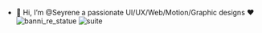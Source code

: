 - 👋 Hi, I’m @Seyrene a passionate UI/UX/Web/Motion/Graphic designs ❤️
![banni_re_statue](https://user-images.githubusercontent.com/105160060/202238180-7a92ce6a-ea38-45a5-86af-24c19a9d880c.png)
![suite](https://user-images.githubusercontent.com/105160060/202239861-f0c489f1-2f8e-490e-9358-48d0d071d641.png)
